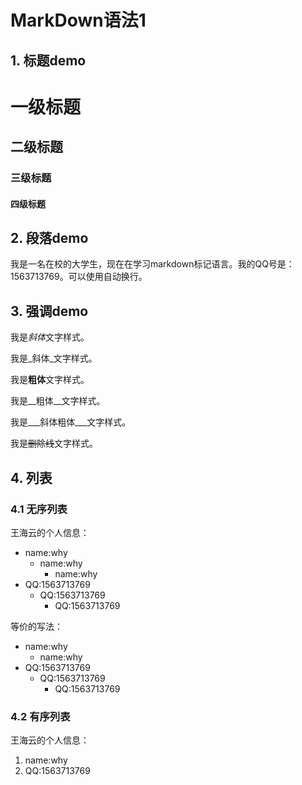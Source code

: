 # MarkDown语法1

## 1. 标题demo

# 一级标题
## 二级标题
### 三级标题
#### 四级标题

## 2. 段落demo
我是一名在校的大学生，现在在学习markdown标记语言。我的QQ号是：1563713769。可以使用自动换行。

## 3. 强调demo
我是*斜体*文字样式。

我是_斜体_文字样式。

我是**粗体**文字样式。

我是__粗体__文字样式。

我是___斜体粗体___文字样式。

我是~~删除线~~文字样式。
## 4. 列表
### 4.1 无序列表
王海云的个人信息：
* name:why  
  * name:why
    * name:why
* QQ:1563713769
  * QQ:1563713769
    * QQ:1563713769
    
等价的写法：
- name:why
  - name:why
- QQ:1563713769
  - QQ:1563713769
    - QQ:1563713769

### 4.2 有序列表
王海云的个人信息：
1. name:why  
2. QQ:1563713769



